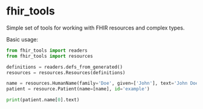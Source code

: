 # fhir_tools

Simple set of tools for working with FHIR resources and complex types.

Basic usage:

```python
from fhir_tools import readers
from fhir_tools import resources

definitions = readers.defs_from_generated()
resources = resources.Resources(definitions)

name = resources.HumanName(family='Doe', given=['John'], text='John Doe')
patient = resource.Patient(name=[name], id='example')

print(patient.name[0].text)
```
